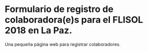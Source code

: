 # Formulario de registro de colaboradora(e)s para el FLISOL 2018 en La Paz. #

Una pequeña página web para registrar colaboradores.
